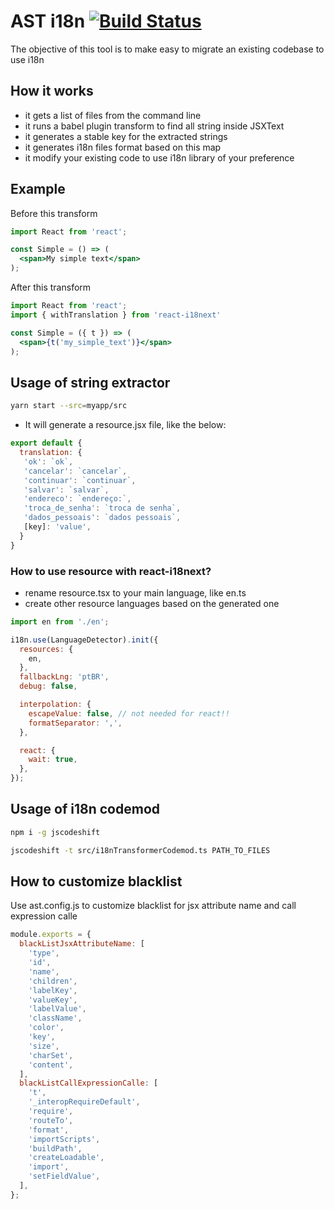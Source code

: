 # AST i18n [![Build Status](https://travis-ci.org/sibelius/ast-i18n.svg?branch=master)](https://travis-ci.org/sibelius/ast-i18n)

The objective of this tool is to make easy to migrate an existing codebase to use i18n

## How it works
- it gets a list of files from the command line
- it runs a babel plugin transform to find all string inside JSXText
- it generates a stable key for the extracted strings
- it generates i18n files format based on this map
- it modify your existing code to use i18n library of your preference

## Example

Before this transform
```jsx
import React from 'react';

const Simple = () => (
  <span>My simple text</span>
);
```

After this transform
```jsx
import React from 'react';
import { withTranslation } from 'react-i18next'

const Simple = ({ t }) => (
  <span>{t('my_simple_text')}</span>
);
```

## Usage of string extractor
```bash
yarn start --src=myapp/src
```

- It will generate a resource.jsx file, like the below:
```jsx
export default {
  translation: {
   'ok': `ok`,
   'cancelar': `cancelar`,
   'continuar': `continuar`,
   'salvar': `salvar`,
   'endereco': `endereço:`,
   'troca_de_senha': `troca de senha`,
   'dados_pessoais': `dados pessoais`,
   [key]: 'value',
  }
}
```

### How to use resource with react-i18next?
- rename resource.tsx to your main language, like en.ts
- create other resource languages based on the generated one

```jsx
import en from './en';

i18n.use(LanguageDetector).init({
  resources: {
    en,
  },
  fallbackLng: 'ptBR',
  debug: false,

  interpolation: {
    escapeValue: false, // not needed for react!!
    formatSeparator: ',',
  },

  react: {
    wait: true,
  },
});
```

## Usage of i18n codemod
```bash
npm i -g jscodeshift

jscodeshift -t src/i18nTransformerCodemod.ts PATH_TO_FILES
```

## How to customize blacklist
Use ast.config.js to customize blacklist for jsx attribute name and call expression calle

```jsx
module.exports = {
  blackListJsxAttributeName: [
    'type',
    'id',
    'name',
    'children',
    'labelKey',
    'valueKey',
    'labelValue',
    'className',
    'color',
    'key',
    'size',
    'charSet',
    'content',
  ],
  blackListCallExpressionCalle: [
    't',
    '_interopRequireDefault',
    'require',
    'routeTo',
    'format',
    'importScripts',
    'buildPath',
    'createLoadable',
    'import',
    'setFieldValue',
  ],
};
```
